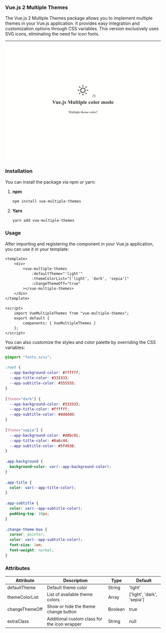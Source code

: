### Vue.js 2 Multiple Themes

The Vue.js 2 Multiple Themes package allows you to implement multiple themes in your Vue.js application. It provides easy integration and customization options through CSS variables. This version exclusively uses SVG icons, eliminating the need for icon fonts.

---

![vue-multiple-themes](vue-multiple-themes.gif)

### Installation

You can install the package via npm or yarn:

1. **npm**
   ```bash
   npm install vue-multiple-themes
   ```

2. **Yarn**
   ```bash
   yarn add vue-multiple-themes
   ```

### Usage

After importing and registering the component in your Vue.js application, you can use it in your template:

```vue
<template>
    <div>
        <vue-multiple-themes
            :defaultTheme="'light'"
            :themeColorList="['light', 'dark', 'sepia']"
            :changeThemeOff="true"
        ></vue-multiple-themes>
    </div>
</template>

<script>
    import VueMultipleThemes from "vue-multiple-themes";
    export default {
        components: { VueMultipleThemes }
    };
</script>
```

You can also customize the styles and color palette by overriding the CSS variables:

```scss
@import "fonts.scss";

:root {
  --app-background-color: #ffffff;
  --app-title-color: #333333;
  --app-subtitle-color: #555555;
}

[theme="dark"] {
  --app-background-color: #333333;
  --app-title-color: #ffffff;
  --app-subtitle-color: #dddddd;
}

[theme="sepia"] {
  --app-background-color: #d0bc91;
  --app-title-color: #8a6c44;
  --app-subtitle-color: #5f4938;
}

.app-background {
  background-color: var(--app-background-color);
}

.app-title {
  color: var(--app-title-color);
}

.app-subtitle {
  color: var(--app-subtitle-color);
  padding-top: 10px;
}

.change-theme-box {
  cursor: pointer;
  color: var(--app-subtitle-color);
  font-size: 1em;
  font-weight: normal;
}
```

### Attributes

| Attribute      | Description                                    | Type    | Default      |
| -------------- | ---------------------------------------------- | ------- | ------------ |
| defaultTheme   | Default theme color                            | String  | 'light'      |
| themeColorList | List of available theme colors                 | Array   | ['light', 'dark', 'sepia'] |
| changeThemeOff | Show or hide the theme change button           | Boolean | true         |
| extraClass     | Additional custom class for the icon wrapper   | String  | null         |
